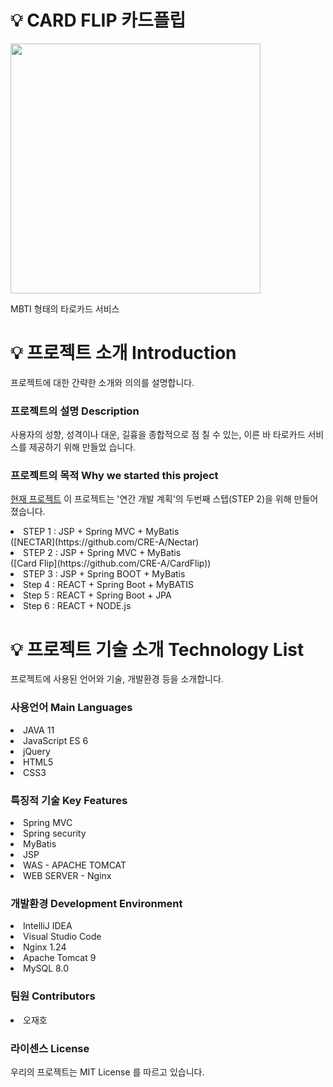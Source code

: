 # 💡 CARD FLIP 카드플립

<img src="https://user-images.githubusercontent.com/121703704/231820636-ee5eb48a-4b49-4843-ba23-fc1d0aea92a2.png" width=400px>

 MBTI 형태의 타로카드 서비스



# 💡 프로젝트 소개 Introduction


프로젝트에 대한 간략한 소개와 의의를 설명합니다.


 ### 프로젝트의 설명 Description



사용자의 성향, 성격이나 대운, 길흉을 종합적으로 점 칠 수 있는, 이른 바 타로카드 서비스를 제공하기 위해 만들었 습니다.



 ### 프로젝트의 목적 Why we started this project


[현재 프로젝트](https://github.com/CRE-A/Nectar)
이 프로젝트는 '연간 개발 계획'의 두번째 스텝(STEP 2)을 위해 만들어졌습니다.
<li>STEP 1 : JSP   + Spring MVC  + MyBatis </li>([NECTAR](https://github.com/CRE-A/Nectar)
<li>STEP 2 : JSP   + Spring MVC  + MyBatis </li>([Card Flip](https://github.com/CRE-A/CardFlip))
<li>STEP 3 : JSP   + Spring BOOT + MyBatis    </li>
<li>Step 4 : REACT + Spring Boot + MyBATIS    </li>
<li>Step 5 : REACT + Spring Boot + JPA        </li>
<li>Step 6 : REACT + NODE.js                  </li>




# 💡 프로젝트 기술 소개 Technology List



프로젝트에 사용된 언어와 기술, 개발환경 등을 소개합니다.



### 사용언어 Main Languages



 <li>JAVA 11</li>

 <li>JavaScript ES 6 </li>
 
 <li>jQuery </li>

 <li>HTML5 </li>

 <li>CSS3</li>



### 특징적 기술 Key Features


 <li>Spring MVC </li>
 <li>Spring security</li>
 <li>MyBatis </li>
 <li>JSP</li>
 <li>WAS - APACHE TOMCAT</li>
 <li>WEB SERVER - Nginx</li>



### 개발환경 Development Environment



 <li>IntelliJ IDEA</li>

 <li>Visual Studio Code</li>

 <li>Nginx 1.24</li>

 <li>Apache Tomcat 9</li>

 <li>MySQL 8.0</li>
 
 
### 팀원 Contributors


 <li>오재호</li>


### 라이센스 License

우리의 프로젝트는 MIT License 를 따르고 있습니다.


